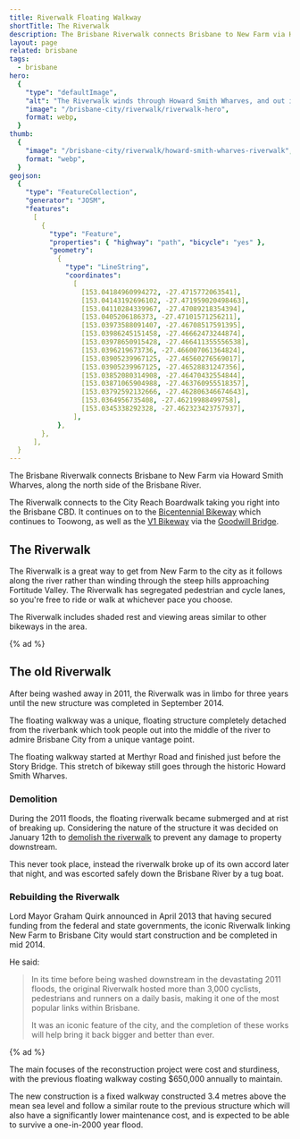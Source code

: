 ```yaml
---
title: Riverwalk Floating Walkway
shortTitle: The Riverwalk
description: The Brisbane Riverwalk connects Brisbane to New Farm via Howard Smith Wharves, along the north side of the Brisbane River.
layout: page
related: brisbane
tags:
  - brisbane
hero:
  {
    "type": "defaultImage",
    "alt": "The Riverwalk winds through Howard Smith Wharves, and out into the Brisbane River",
    "image": "/brisbane-city/riverwalk/riverwalk-hero",
    format: webp,
  }
thumb:
  {
    "image": "/brisbane-city/riverwalk/howard-smith-wharves-riverwalk",
    format: "webp",
  }
geojson:
  {
    "type": "FeatureCollection",
    "generator": "JOSM",
    "features":
      [
        {
          "type": "Feature",
          "properties": { "highway": "path", "bicycle": "yes" },
          "geometry":
            {
              "type": "LineString",
              "coordinates":
                [
                  [153.04184960994272, -27.4715772063541],
                  [153.04143192696102, -27.471959020498463],
                  [153.04110284339967, -27.47089218354394],
                  [153.0405206186373, -27.47101571256211],
                  [153.03973588091407, -27.46708517591395],
                  [153.03986245151458, -27.46662473244874],
                  [153.03978650915428, -27.466411355556538],
                  [153.0396219673736, -27.466007061364824],
                  [153.03905239967125, -27.46560276569017],
                  [153.03905239967125, -27.46528831247356],
                  [153.03852080314908, -27.46470432554844],
                  [153.03871065904988, -27.463760955518357],
                  [153.03792592132666, -27.462806346674643],
                  [153.0364956735408, -27.46219988499758],
                  [153.0345338292328, -27.462323423757937],
                ],
            },
        },
      ],
  }
---
```


The Brisbane Riverwalk connects Brisbane to New Farm via Howard Smith Wharves, along the north side of the Brisbane River.

The Riverwalk connects to the City Reach Boardwalk taking you right into the Brisbane CBD. It continues on to the [Bicentennial Bikeway](../bicentennial-bikeway/) which continues to Toowong, as well as the [V1 Bikeway](../southeast-freeway-bikeway/) via the [Goodwill Bridge](../goodwill-bridge/).

## The Riverwalk

The Riverwalk is a great way to get from New Farm to the city as it follows along the river rather than winding through the steep hills approaching Fortitude Valley. The Riverwalk has segregated pedestrian and cycle lanes, so you're free to ride or walk at whichever pace you choose.

The Riverwalk includes shaded rest and viewing areas similar to other bikeways in the area.

{% ad %}

## The old Riverwalk

After being washed away in 2011, the Riverwalk was in limbo for three years until the new structure was completed in September 2014.

The floating walkway was a unique, floating structure completely detached from the riverbank which took people out into the middle of the river to admire Brisbane City from a unique vantage point.

The floating walkway started at Merthyr Road and finished just before the Story Bridge. This stretch of bikeway still goes through the historic Howard Smith Wharves.

### Demolition

During the 2011 floods, the floating riverwalk became submerged and at rist of breaking up. Considering the nature of the structure it was decided on January 12th to <a href="http://www.brisbanetimes.com.au/environment/weather/explosives-destroy-riverwalk-20110112-19nwp.html">demolish the riverwalk</a> to prevent any damage to property downstream.

This never took place, instead the riverwalk broke up of its own accord later that night, and was escorted safely down the Brisbane River by a tug boat.

### Rebuilding the Riverwalk

Lord Mayor Graham Quirk announced in April 2013 that having secured funding from the federal and state governments, the iconic Riverwalk linking New Farm to Brisbane City would start construction and be completed in mid 2014.

He said:

> In its time before being washed downstream in the devastating 2011 floods, the original Riverwalk hosted more than 3,000 cyclists, pedestrians and runners on a daily basis, making it one of the most popular links within Brisbane.
>
> It was an iconic feature of the city, and the completion of these works will help bring it back bigger and better than ever.

{% ad %}

The main focuses of the reconstruction project were cost and sturdiness, with the previous floating walkway costing $650,000 annually to maintain.

The new construction is a fixed walkway constructed 3.4 metres above the mean sea level and follow a similar route to the previous structure which will also have a significantly lower maintenance cost, and is expected to be able to survive a one-in-2000 year flood.
